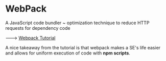 # WebPack 

A JavaScript code bundler ~ optimization technique to reduce HTTP requests for dependency code

---> [Webpack Tutorial](https://webpack.js.org/guides/getting-started/)

A nice takeaway from the tutorial is that webpack makes a SE's life easier 
and allows for uniform execution of code with __**npm scripts**__.